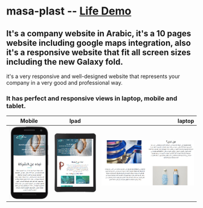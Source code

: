 # masa-plast -- <a href="http://masa-plast-arabic.herokuapp.com/">Life Demo</a>

## It's a company website in Arabic, it's a 10 pages website including google maps integration, also it's a responsive website that fit all screen sizes including the new Galaxy fold.

it's a very responsive and well-designed website that represents your company in a very good and professional way.

### It has perfect and responsive views in laptop, mobile and tablet.
| Mobile        | Ipad           | laptop  |
| ------------- |:-------------:| -----:|
|![](https://github.com/zainabelsayed/masa-plast/blob/main/Screenshot_8.png)|![](https://github.com/zainabelsayed/masa-plast/blob/main/Screenshot_10.png)|![](https://github.com/zainabelsayed/masa-plast/blob/main/Screenshot_5.png)

